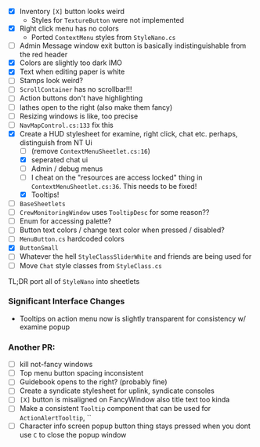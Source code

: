 - [x] Inventory `[X]` button looks weird
    - Styles for `TextureButton` were not implemented
- [x] Right click menu has no colors
    - Ported `ContextMenu` styles from `StyleNano.cs`
- [ ] Admin Message window exit button is basically indistinguishable from the red header
- [x] Colors are slightly too dark IMO
- [x] Text when editing paper is white
- [ ] Stamps look weird?
- [ ] `ScrollContainer` has no scrollbar!!!
- [ ] Action buttons don't have highlighting
- [ ] lathes open to the right (also make them fancy)
- [ ] Resizing windows is like, too precise
- [ ] `NavMapControl.cs:133` fix this
- [x] Create a HUD stylesheet for examine, right click, chat etc. perhaps, distinguish from NT Ui
    - [ ] (remove `ContextMenuSheetlet.cs:16`)
    - [x] seperated chat ui
    - [ ] Admin / debug menus
    - [ ] I cheat on the "resources are access locked" thing in `ContextMenuSheetlet.cs:36`. This needs to be fixed!
    - [x] Tooltips!
- [ ] `BaseSheetlets`
- [ ] `CrewMonitoringWindow` uses `TooltipDesc` for some reason??
- [ ] Enum for accessing palette?
- [ ] Button text colors / change text color when pressed / disabled?
- [ ] `MenuButton.cs` hardcoded colors
- [x] `ButtonSmall`
- [ ] Whatever the hell `StyleClassSliderWhite` and friends are being used for
- [ ] Move `Chat` style classes from `StyleClass.cs`

TL;DR port all of `StyleNano` into sheetlets

### Significant Interface Changes

- Tooltips on action menu now is slightly transparent for consistency w/ examine popup

### Another PR:

- [ ] kill not-fancy windows
- [ ] Top menu button spacing inconsistent
- [ ] Guidebook opens to the right? (probably fine)
- [ ] Create a syndicate stylesheet for uplink, syndicate consoles
- [ ] `[X]` button is misaligned on FancyWindow also title text too kinda
- [ ] Make a consistent `Tooltip` component that can be used for `ActionAlertTooltip`, ``
- [ ] Character info screen popup button thing stays pressed when you dont use `C` to close the popup window
